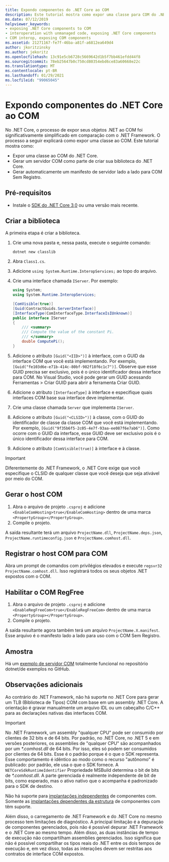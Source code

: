```yaml
---
title: Expondo componentes do .NET Core ao COM
description: Este tutorial mostra como expor uma classe para COM do .NET Core. Você gera um servidor COM e um manifesto de servidor lado a lado para Registry-Free COM.
ms.date: 07/12/2019
helpviewer_keywords:
- exposing .NET Core components to COM
- interoperation with unmanaged code, exposing .NET Core components
- COM interop, exposing COM components
ms.assetid: 21271167-fe7f-46ba-a81f-a6812ea649d4
author: jkoritzinsky
ms.author: jekoritz
ms.openlocfilehash: 13c91e5cb6728c5669642d1b5f7bb461efdd44f8
ms.sourcegitcommit: 78eb25647b0c750cd80354ebd6ce83a60668e22c
ms.translationtype: MT
ms.contentlocale: pt-BR
ms.lasthandoff: 01/29/2021
ms.locfileid: "99065045"
---
```

# <a name="exposing-net-core-components-to-com"></a>Expondo componentes do .NET Core ao COM

No .NET Core, o processo de expor seus objetos .NET ao COM foi significativamente simplificado em comparação com o .NET Framework. O processo a seguir explicará como expor uma classe ao COM. Este tutorial mostra como:

- Expor uma classe ao COM do .NET Core.
- Gerar um servidor COM como parte de criar sua biblioteca do .NET Core.
- Gerar automaticamente um manifesto de servidor lado a lado para COM Sem Registro.

## <a name="prerequisites"></a>Pré-requisitos

- Instale o [SDK do .NET Core 3,0](https://dotnet.microsoft.com/download) ou uma versão mais recente.

## <a name="create-the-library"></a>Criar a biblioteca

A primeira etapa é criar a biblioteca.

1. Crie uma nova pasta e, nessa pasta, execute o seguinte comando:

    ```dotnetcli
    dotnet new classlib
    ```

2. Abra `Class1.cs`.
3. Adicione `using System.Runtime.InteropServices;` ao topo do arquivo.
4. Crie uma interface chamada `IServer`. Por exemplo:

   ```csharp
   using System;
   using System.Runtime.InteropServices;

   [ComVisible(true)]
   [Guid(ContractGuids.ServerInterface)]
   [InterfaceType(ComInterfaceType.InterfaceIsIUnknown)]
   public interface IServer
   {
       /// <summary>
       /// Compute the value of the constant Pi.
       /// </summary>
       double ComputePi();
   }
   ```

5. Adicione o atributo `[Guid("<IID>")]` à interface, com o GUID da interface COM que você está implementando. Por exemplo, `[Guid("fe103d6e-e71b-414c-80bf-982f18f6c1c7")]`. Observe que esse GUID precisa ser exclusivo, pois é o único identificador dessa interface para COM. No Visual Studio, você pode gerar um GUID acessando Ferramentas > Criar GUID para abrir a ferramenta Criar GUID.
6. Adicione o atributo `[InterfaceType]` à interface e especifique quais interfaces COM base sua interface deve implementar.
7. Crie uma classe chamada `Server` que implementa `IServer`.
8. Adicione o atributo `[Guid("<CLSID>")]` à classe, com o GUID do identificador de classe da classe COM que você está implementando. Por exemplo, `[Guid("9f35b6f5-2c05-4e7f-93aa-ee087f6e7ab6")]`. Como ocorre com o GUID da interface, esse GUID deve ser exclusivo pois é o único identificador dessa interface para COM.
9. Adicione o atributo `[ComVisible(true)]` à interface e à classe.

> [!IMPORTANT]
> Diferentemente do .NET Framework, o .NET Core exige que você especifique o CLSID de qualquer classe que você deseja que seja ativável por meio do COM.

## <a name="generate-the-com-host"></a>Gerar o host COM

1. Abra o arquivo de projeto `.csproj` e adicione `<EnableComHosting>true</EnableComHosting>` dentro de uma marca `<PropertyGroup></PropertyGroup>`.
2. Compile o projeto.

A saída resultante terá um arquivo `ProjectName.dll`, `ProjectName.deps.json`, `ProjectName.runtimeconfig.json` e `ProjectName.comhost.dll`.

## <a name="register-the-com-host-for-com"></a>Registrar o host COM para COM

Abra um prompt de comandos com privilégios elevados e execute `regsvr32 ProjectName.comhost.dll`. Isso registrará todos os seus objetos .NET expostos com o COM.

## <a name="enabling-regfree-com"></a>Habilitar o COM RegFree

1. Abra o arquivo de projeto `.csproj` e adicione `<EnableRegFreeCom>true</EnableRegFreeCom>` dentro de uma marca `<PropertyGroup></PropertyGroup>`.
2. Compile o projeto.

A saída resultante agora também terá um arquivo `ProjectName.X.manifest`. Esse arquivo é o manifesto lado a lado para uso com o COM Sem Registro.

## <a name="sample"></a>Amostra

Há um [exemplo de servidor COM](https://github.com/dotnet/samples/tree/master/core/extensions/COMServerDemo) totalmente funcional no repositório dotnet/de exemplos no GitHub.

## <a name="additional-notes"></a>Observações adicionais

Ao contrário do .NET Framework, não há suporte no .NET Core para gerar um TLB (Biblioteca de Tipos) COM com base em um assembly .NET Core. A orientação é gravar manualmente um arquivo IDL ou um cabeçalho C/C++ para as declarações nativas das interfaces COM.

> [!IMPORTANT]
> No .NET Framework, um assembly "qualquer CPU" pode ser consumido por clientes de 32 bits e de 64 bits. Por padrão, no .NET Core, no .NET 5 e em versões posteriores, os assemblies de "qualquer CPU" são acompanhados por um *\*.comhost.dll* de 64 bits. Por isso, eles só podem ser consumidos por clientes de 64 bits. Esse é o padrão porque é o que o SDK representa. Esse comportamento é idêntico ao modo como o recurso "autônomo" é publicado: por padrão, ele usa o que o SDK fornece. A `NETCoreSdkRuntimeIdentifier` Propriedade MSBuild determina o bit de bits de *\*.comhost.dll*. A parte gerenciada é realmente independente de bit de bits, como esperado, mas o ativo nativo que o acompanha é padronizado para o SDK de destino.

Não há suporte para [implantações independentes](../deploying/index.md#publish-self-contained) de componentes com. Somente as [implantações dependentes da estrutura](../deploying/index.md#publish-framework-dependent) de componentes com têm suporte.

Além disso, o carregamento de .NET Framework e do .NET Core no mesmo processo tem limitações de diagnóstico. A principal limitação é a depuração de componentes gerenciados, pois não é possível depurar .NET Framework e o .NET Core ao mesmo tempo. Além disso, as duas instâncias de tempo de execução não compartilham assemblies gerenciados. Isso significa que não é possível compartilhar os tipos reais do .NET entre os dois tempos de execução e, em vez disso, todas as interações devem ser restritas aos contratos de interface COM expostos.
